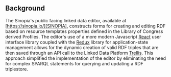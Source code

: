 ## Background
The Sinopia's public facing linked data editor, available at
[https://sinopia.io/][SINOPIA], constructs forms for creating and editing 
RDF based on resource templates properties defined in the Library of Congress
derived Profiles. The editor's use of a more modern Javascript [React][REACT]
user interface library coupled with the [Redux][REDUX] library for application-state
management allows for the dynamic creation of valid RDF triples that are then
saved through an API call to the Linked Data Platform [Trellis][TRELLIS]. This
approach simplified the implementation of the editor by eliminating the need for
complex SPARQL statements for querying and updating a RDF triplestore.


[REACT]: https://reactjs.org/
[REDUX]: https://redux.js.org/
[SINOPIA]: https://sinopia.io/
[TRELLIS]: https://www.trellisldp.org/
